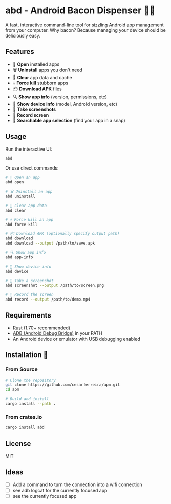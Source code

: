 # abd - Android Bacon Dispenser 🥓📱

A fast, interactive command-line tool for sizzling Android app management from your computer. Why bacon? Because managing your device should be deliciously easy.

## Features

- 🚀 **Open** installed apps
- 🗑️ **Uninstall** apps you don't need
- 🧹 **Clear** app data and cache
- 💀 **Force kill** stubborn apps
- 📦 **Download APK** files
- 🔍 **Show app info** (version, permissions, etc)
- 🤖 **Show device info** (model, Android version, etc)
- 📸 **Take screenshots**
- 🎥 **Record screen**
- 🔎 **Searchable app selection** (find your app in a snap)

## Usage

Run the interactive UI:

```bash
abd
```

Or use direct commands:

```bash
# 🚀 Open an app
abd open

# 🗑️ Uninstall an app
abd uninstall

# 🧹 Clear app data
abd clear

# 💀 Force kill an app
abd force-kill

# 📦 Download APK (optionally specify output path)
abd download
abd download --output /path/to/save.apk

# 🔍 Show app info
abd app-info

# 🤖 Show device info
abd device

# 📸 Take a screenshot
abd screenshot --output /path/to/screen.png

# 🎥 Record the screen
abd record --output /path/to/demo.mp4
```

## Requirements

- [Rust](https://www.rust-lang.org/tools/install) (1.70+ recommended)
- [ADB (Android Debug Bridge)](https://developer.android.com/tools/adb) in your PATH
- An Android device or emulator with USB debugging enabled

## Installation 🥓

### From Source
```bash
# Clone the repository
git clone https://github.com/cesarferreira/apm.git
cd apm

# Build and install
cargo install --path .
```

### From crates.io
```bash
cargo install abd
```

## License

MIT

## Ideas
- [ ] Add a command to turn the connection into a wifi connection
- [ ] see adb logcat for the currently focused app
- [ ] see the currently focused app

